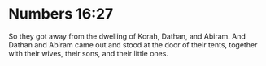 # Numbers 16:27

So they got away from the dwelling of Korah, Dathan, and Abiram. And Dathan and Abiram came out and stood at the door of their tents, together with their wives, their sons, and their little ones.

